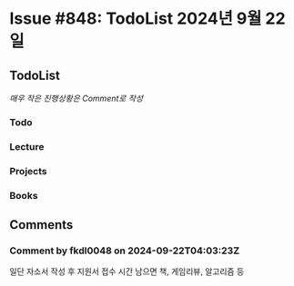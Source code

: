 # Issue #848: TodoList 2024년 9월 22일

## TodoList

*매우 작은 진행상황은 Comment로 작성*

### Todo  

### Lecture

### Projects

### Books


## Comments

### Comment by fkdl0048 on 2024-09-22T04:03:23Z

일단 자소서 작성 후 지원서 접수
시간 남으면 책, 게임리뷰, 알고리즘 등

